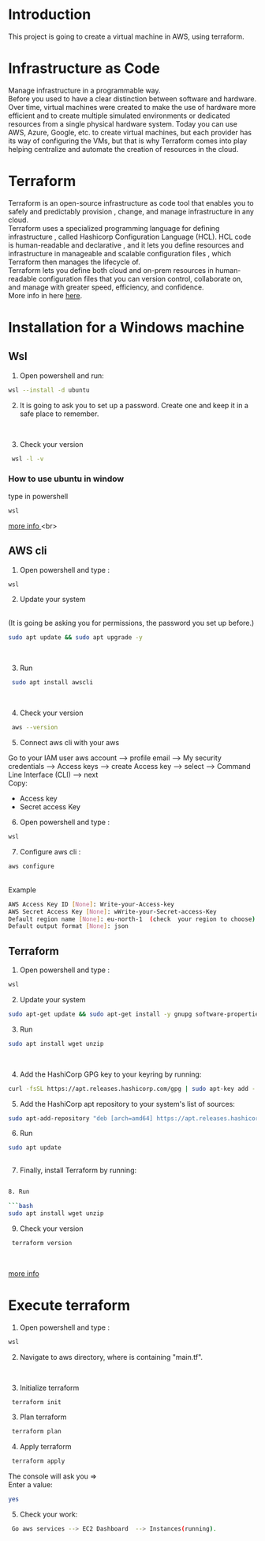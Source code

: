 # Introduction
This project is going to create a virtual machine in AWS, using terraform.
# Infrastructure as Code
Manage infrastructure in a programmable way.<br>
Before you  used to have a clear distinction between software and hardware. <br>
Over time, virtual machines were created to make the use of hardware more efficient and to create multiple simulated environments or dedicated resources from a single physical hardware system. Today you can use AWS, Azure, Google, etc. to create virtual machines, but each provider has its way of configuring the VMs, but that is why Terraform comes into play helping centralize and automate the creation of resources in the cloud.<br>
# Terraform

Terraform is an open-source infrastructure as code tool that enables you to safely and predictably provision , change, and manage infrastructure in any cloud. <br>
Terraform uses a specialized programming language for defining infrastructure , called Hashicorp Configuration Language (HCL). HCL code is human-readable and declarative , and it lets you define resources and infrastructure in manageable and scalable configuration files , which Terraform then manages the lifecycle of. <br>
Terraform lets you define both cloud and on-prem resources in human-readable configuration files that you can version control, collaborate on, and manage with greater speed, efficiency, and confidence.<br>
More info in here [here](https://learn.microsoft.com/en-us/azure/developer/terraform/overview).

# Installation for a Windows machine
## Wsl
1. Open powershell and run:
```bash
wsl --install -d ubuntu
```
2. It is going to ask you to set up a password. Create one and keep it in a safe place to remember.
<br>

3. Check your version
```bash
 wsl -l -v
```
### How to use ubuntu in window
type in powershell
```bash
wsl
```

[more info ](https://learn.microsoft.com/es-es/windows/wsl/install?ranMID=46128&ranEAID=mP6UMnc5Ozo&ranSiteID=mP6UMnc5Ozo-4PK.bdGbjdh.4z10f03FhQ&epi=mP6UMnc5Ozo-4PK.bdGbjdh.4z10f03FhQ&irgwc=1&OCID=AID2200057_aff_7794_1243925&tduid=(ir__ershtj3f6gkfby6ixfto2r3qsu2xex2yzth0k9jv00)(7794)(1243925)(mP6UMnc5Ozo-4PK.bdGbjdh.4z10f03FhQ)()&irclickid=_ershtj3f6gkfby6ixfto2r3qsu2xex2yzth0k9jv00)
<br>

## AWS cli
1. Open powershell and type :


```bash
wsl
```

2.  Update your system
<br>
(It is going be asking you for permissions, the password you set up before.)
<br>

   ```bash
sudo apt update && sudo apt upgrade -y 
```
<br>
  
3. Run
```bash
 sudo apt install awscli
 ```

<br>

4. Check your version
```bash
 aws --version
```
5. Connect aws cli with your aws

Go to your IAM user aws account  --> profile email --> My security credentials --> Access keys --> create Access key  --> select -->  Command Line Interface (CLI) --> next
<br>
Copy:
- Access key
- Secret access Key

6. Open powershell and type :


```bash
wsl
```
7. Configure aws cli :  

```bash
aws configure
```
<br>
Example

```bash
AWS Access Key ID [None]: Write-your-Access-key
AWS Secret Access Key [None]: wWrite-your-Secret-access-Key
Default region name [None]: eu-north-1  (check  your region to choose)
Default output format [None]: json
```


## Terraform

1. Open powershell and type :

```bash
wsl
```

2.  Update your system

```bash
sudo apt-get update && sudo apt-get install -y gnupg software-properties-common 
```
3. Run
```bash
sudo apt install wget unzip 
```
<br>

  
4. Add the HashiCorp GPG key to your keyring by running:
```bash
curl -fsSL https://apt.releases.hashicorp.com/gpg | sudo apt-key add -

```
5. Add the HashiCorp apt repository to your system's list of sources:
```bash
sudo apt-add-repository "deb [arch=amd64] https://apt.releases.hashicorp.com $(lsb_release -cs) main"

```

6. Run
```bash
sudo apt update
 
```

7. Finally, install Terraform by running:
```bash

8. Run

```bash
sudo apt install wget unzip 
```


9. Check your version
```bash
 terraform version

```

<br>


[more info ](https://developer.hashicorp.com/terraform/tutorials/aws-get-started/install-cli)

# Execute terraform
1. Open powershell and type :


```bash
wsl
```

2. Navigate to aws directory, where is containing "main.tf".
<br>

3. Initialize terraform 
```bash
 terraform init

```
3. Plan terraform 
```bash
 terraform plan

```

4. Apply terraform 
```bash
 terraform apply

```
The console will ask you => 
<br>
Enter a value:
```bash
yes

```
5. Check your work:
```bash
 Go aws services --> EC2 Dashboard  --> Instances(running).

```
